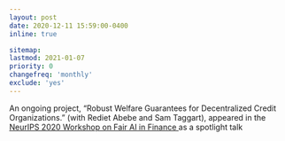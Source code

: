 ```yaml
---
layout: post
date: 2020-12-11 15:59:00-0400
inline: true

sitemap:
lastmod: 2021-01-07
priority: 0
changefreq: 'monthly'
exclude: 'yes'
---
```


An ongoing project, “Robust Welfare Guarantees for Decentralized Credit Organizations.” (with Rediet Abebe and Sam Taggart), appeared in the <a href="https://sites.google.com/view/faif2020" target="_blank"> NeurIPS  2020 Workshop on Fair AI in Finance </a> as a spotlight talk
